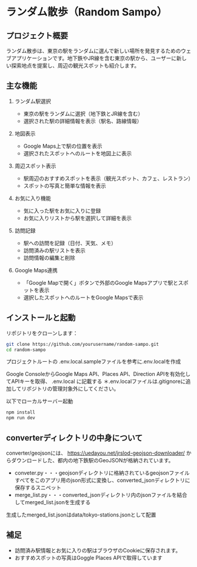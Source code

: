 # ランダム散歩（Random Sampo）

## プロジェクト概要

ランダム散歩は、東京の駅をランダムに選んで新しい場所を発見するためのウェブアプリケーションです。地下鉄やJR線を含む東京の駅から、ユーザーに新しい探索地点を提案し、周辺の観光スポットも紹介します。

## 主な機能

1. ランダム駅選択
   - 東京の駅をランダムに選択（地下鉄とJR線を含む）
   - 選択された駅の詳細情報を表示（駅名、路線情報）

2. 地図表示
   - Google Maps上で駅の位置を表示
   - 選択されたスポットへのルートを地図上に表示

3. 周辺スポット表示
   - 駅周辺のおすすめスポットを表示（観光スポット、カフェ、レストラン）
   - スポットの写真と簡単な情報を表示

4. お気に入り機能
   - 気に入った駅をお気に入りに登録
   - お気に入りリストから駅を選択して詳細を表示

5. 訪問記録
   - 駅への訪問を記録（日付、天気、メモ）
   - 訪問済みの駅リストを表示
   - 訪問情報の編集と削除

6. Google Maps連携
   - 「Google Mapで開く」ボタンで外部のGoogle Mapsアプリで駅とスポットを表示
   - 選択したスポットへのルートをGoogle Mapsで表示
  
## インストールと起動

リポジトリをクローンします：

```bash
git clone https://github.com/yourusername/random-sampo.git
cd random-sampo
```

プロジェクトルートの
.env.local.sampleファイルを参考に.env.localを作成

Google ConsoleからGoogle Maps API、Places API、Direction APIを有効化してAPIキーを取得、
.env.local
に記載する
＊.env.localファイルは.gitignoreに追加してリポジトリの管理対象外にしてください。

以下でローカルサーバー起動
```bash
npm install
npm run dev
```

## converterディレクトリの中身について

converter/geojsonには、
https://uedayou.net/jrslod-geojson-downloader/
からダウンロードした、都内の地下鉄駅のGeoJSONが格納されています。

- conveter.py・・・geojsonディレクトリに格納されているgeojsonファイルすべてをこのアプリ用のjson形式に変換し、converted_jsonディレクトリに保存するスニペット
- merge_list.py・・・converted_jsonディレクトリ内のjsonファイルを結合してmerged_list.jsonを生成する

生成したmerged_list.jsonはdata/tokyo-stations.jsonとして配置

## 補足

- 訪問済み駅情報とお気に入りの駅はブラウザのCookieに保存されます。
- おすすめスポットの写真はGoggle Places APIで取得しています